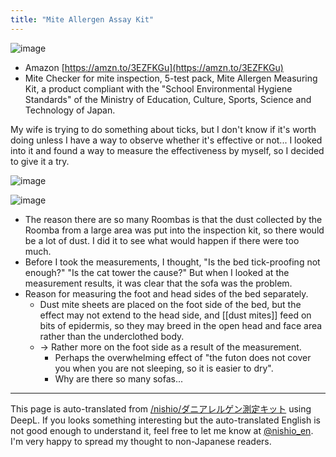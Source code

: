 ```yaml
---
title: "Mite Allergen Assay Kit"
---
```


![image](https://gyazo.com/f24afa634c9010800ab532b78694ca4d/thumb/1000)
- Amazon [https://amzn.to/3EZFKGu](https://amzn.to/3EZFKGu)
- Mite Checker for mite inspection, 5-test pack, Mite Allergen Measuring Kit, a product compliant with the "School Environmental Hygiene Standards" of the Ministry of Education, Culture, Sports, Science and Technology of Japan.

My wife is trying to do something about ticks, but I don't know if it's worth doing unless I have a way to observe whether it's effective or not... I looked into it and found a way to measure the effectiveness by myself, so I decided to give it a try.

![image](https://gyazo.com/b5a552ddf3b2e154cbeb3f602d41553a/thumb/1000)

![image](https://gyazo.com/fcc6868de8c6f6bd5411366f295a32b7/thumb/1000)
- The reason there are so many Roombas is that the dust collected by the Roomba from a large area was put into the inspection kit, so there would be a lot of dust. I did it to see what would happen if there were too much.
- Before I took the measurements, I thought, "Is the bed tick-proofing not enough?" "Is the cat tower the cause?" But when I looked at the measurement results, it was clear that the sofa was the problem.
- Reason for measuring the foot and head sides of the bed separately.
    - Dust mite sheets are placed on the foot side of the bed, but the effect may not extend to the head side, and [[dust mites]] feed on bits of epidermis, so they may breed in the open head and face area rather than the underclothed body.
    - → Rather more on the foot side as a result of the measurement.
        - Perhaps the overwhelming effect of "the futon does not cover you when you are not sleeping, so it is easier to dry".
        - Why are there so many sofas...

---
This page is auto-translated from [/nishio/ダニアレルゲン測定キット](https://scrapbox.io/nishio/ダニアレルゲン測定キット) using DeepL. If you looks something interesting but the auto-translated English is not good enough to understand it, feel free to let me know at [@nishio_en](https://twitter.com/nishio_en). I'm very happy to spread my thought to non-Japanese readers.